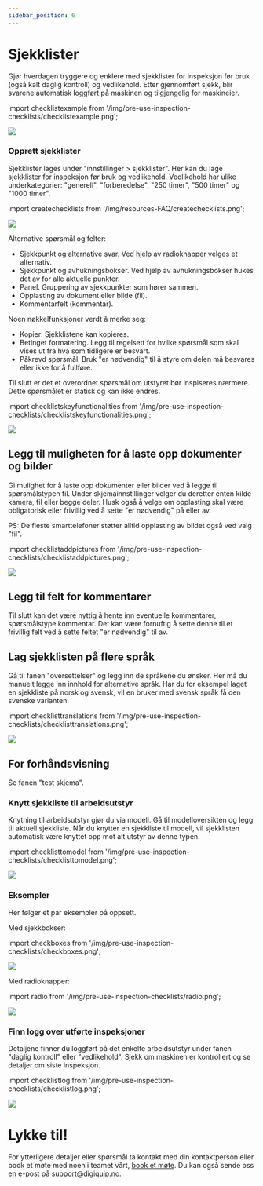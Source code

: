 ```yaml
---
sidebar_position: 6
---
```


# Sjekklister

Gjør hverdagen tryggere og enklere med sjekklister for inspeksjon før bruk (også kalt daglig kontroll) og vedlikehold. Etter gjennomført sjekk, blir svarene automatisk loggført på maskinen og tilgjengelig for maskineier.

import checklistexample from '/img/pre-use-inspection-checklists/checklistexample.png';

<img src={checklistexample} style={{width:800}} />

### Opprett sjekklister
Sjekklister lages under "innstillinger > sjekklister". Her kan du lage sjekklister for inspeksjon før bruk og vedlikehold. Vedlikehold har ulike underkategorier: "generell", "forberedelse", "250 timer", "500 timer" og "1000 timer".

import createchecklists from '/img/resources-FAQ/createchecklists.png';

<img src={createchecklists} style={{width:800}} />

Alternative spørsmål og felter:
* Sjekkpunkt og alternative svar. Ved hjelp av radioknapper velges et alternativ.
* Sjekkpunkt og avhukningsbokser. Ved hjelp av avhukningsbokser hukes det av for alle aktuelle punkter.
* Panel. Gruppering av sjekkpunkter som hører sammen.
* Opplasting av dokument eller bilde (fil).
* Kommentarfelt (kommentar).

Noen nøkkelfunksjoner verdt å merke seg:

* Kopier: Sjekklistene kan kopieres.
* Betinget formatering. Legg til regelsett for hvilke spørsmål som skal vises ut fra hva som tidligere er besvart.
* Påkrevd spørsmål: Bruk "er nødvendig" til å styre om delen må besvares eller ikke for å fullføre.

Til slutt er det et overordnet spørsmål om utstyret bør inspiseres nærmere. Dette spørsmålet er statisk og kan ikke endres.

import checklistskeyfunctionalities from '/img/pre-use-inspection-checklists/checklistskeyfunctionalities.png';

<img src={checklistskeyfunctionalities} style={{width:800}} />

## Legg til muligheten for å laste opp dokumenter og bilder

Gi mulighet for å laste opp dokumenter eller bilder ved å legge til spørsmålstypen fil. Under skjemainnstillinger velger du deretter enten kilde kamera, fil eller begge deler. Husk også å velge om opplasting skal være obligatorisk eller frivillig ved å sette "er nødvendig" på eller av.

PS: De fleste smarttelefoner støtter alltid opplasting av bildet også ved valg "fil".

import checklistaddpictures from '/img/pre-use-inspection-checklists/checklistaddpictures.png';

<img src={checklistaddpictures} style={{width:800}} />

## Legg til felt for kommentarer

Til slutt kan det være nyttig å hente inn eventuelle kommentarer, spørsmålstype kommentar. Det kan være fornuftig å sette denne til et frivillig felt ved å sette feltet "er nødvendig" til av.

## Lag sjekklisten på flere språk
Gå til fanen "oversettelser" og legg inn de språkene du ønsker. Her må du manuelt legge inn innhold for alternative språk. Har du for eksempel laget en sjekkliste på norsk og svensk, vil en bruker med svensk språk få den svenske varianten.

import checklisttranslations from '/img/pre-use-inspection-checklists/checklisttranslations.png';

<img src={checklisttranslations} style={{width:800}} />

## For forhåndsvisning
Se fanen "test skjema".

### Knytt sjekkliste til arbeidsutstyr

Knytning til arbeidsutstyr gjør du via modell. Gå til modelloversikten og legg til aktuell sjekkliste. Når du knytter en sjekkliste til modell, vil sjekklisten automatisk være knyttet opp mot alt utstyr av denne typen.

import checklisttomodel from '/img/pre-use-inspection-checklists/checklisttomodel.png';

<img src={checklisttomodel} style={{width:800}} />

### Eksempler
Her følger et par eksempler på oppsett.

Med sjekkbokser:

import checkboxes from '/img/pre-use-inspection-checklists/checkboxes.png';

<img src={checkboxes} style={{width:250}} />

Med radioknapper:

import radio from '/img/pre-use-inspection-checklists/radio.png';

<img src={radio} style={{width:250}} />

### Finn logg over utførte inspeksjoner
Detaljene finner du loggført på det enkelte arbeidsutstyr under fanen "daglig kontroll" eller "vedlikehold". Sjekk om maskinen er kontrollert og se detaljer om siste inspeksjon.

import checklistlog from '/img/pre-use-inspection-checklists/checklistlog.png';

<img src={checklistlog} style={{width:800}} />

# Lykke til!

For ytterligere detaljer eller spørsmål ta kontakt med din kontaktperson eller book et møte med noen i teamet vårt, [book et møte](https://digiquip.no/about). Du kan også sende oss en e-post på support@digiquip.no.